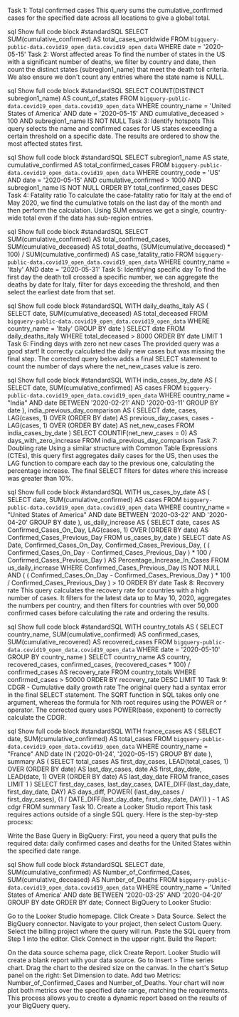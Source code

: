 Task 1: Total confirmed cases
This query sums the cumulative_confirmed cases for the specified date across all locations to give a global total.

sql
 Show full code block 
#standardSQL
SELECT
  SUM(cumulative_confirmed) AS total_cases_worldwide
FROM
  `bigquery-public-data.covid19_open_data.covid19_open_data`
WHERE
  date = '2020-05-15'
Task 2: Worst affected areas
To find the number of states in the US with a significant number of deaths, we filter by country and date, then count the distinct states (subregion1_name) that meet the death toll criteria. We also ensure we don't count any entries where the state name is NULL.

sql
 Show full code block 
#standardSQL
SELECT
  COUNT(DISTINCT subregion1_name) AS count_of_states
FROM
  `bigquery-public-data.covid19_open_data.covid19_open_data`
WHERE
  country_name = 'United States of America'
  AND date = '2020-05-15'
  AND cumulative_deceased > 100
  AND subregion1_name IS NOT NULL
Task 3: Identify hotspots
This query selects the name and confirmed cases for US states exceeding a certain threshold on a specific date. The results are ordered to show the most affected states first.

sql
 Show full code block 
#standardSQL
SELECT
  subregion1_name AS state,
  cumulative_confirmed AS total_confirmed_cases
FROM
  `bigquery-public-data.covid19_open_data.covid19_open_data`
WHERE
  country_code = 'US'
  AND date = '2020-05-15'
  AND cumulative_confirmed > 1000
  AND subregion1_name IS NOT NULL
ORDER BY
  total_confirmed_cases DESC
Task 4: Fatality ratio
To calculate the case-fatality ratio for Italy at the end of May 2020, we find the cumulative totals on the last day of the month and then perform the calculation. Using SUM ensures we get a single, country-wide total even if the data has sub-region entries.

sql
 Show full code block 
#standardSQL
SELECT
  SUM(cumulative_confirmed) AS total_confirmed_cases,
  SUM(cumulative_deceased) AS total_deaths,
  (SUM(cumulative_deceased) * 100) / SUM(cumulative_confirmed) AS case_fatality_ratio
FROM
  `bigquery-public-data.covid19_open_data.covid19_open_data`
WHERE
  country_name = 'Italy'
  AND date = '2020-05-31'
Task 5: Identifying specific day
To find the first day the death toll crossed a specific number, we can aggregate the deaths by date for Italy, filter for days exceeding the threshold, and then select the earliest date from that set.

sql
 Show full code block 
#standardSQL
WITH
  daily_deaths_italy AS (
    SELECT
      date,
      SUM(cumulative_deceased) AS total_deceased
    FROM
      `bigquery-public-data.covid19_open_data.covid19_open_data`
    WHERE
      country_name = 'Italy'
    GROUP BY
      date
  )
SELECT
  date
FROM
  daily_deaths_italy
WHERE
  total_deceased > 8000
ORDER BY
  date
LIMIT 1
Task 6: Finding days with zero net new cases
The provided query was a good start! It correctly calculated the daily new cases but was missing the final step. The corrected query below adds a final SELECT statement to count the number of days where the net_new_cases value is zero.

sql
 Show full code block 
#standardSQL
WITH
  india_cases_by_date AS (
    SELECT
      date,
      SUM(cumulative_confirmed) AS cases
    FROM
      `bigquery-public-data.covid19_open_data.covid19_open_data`
    WHERE
      country_name = "India"
      AND date BETWEEN '2020-02-21' AND '2020-03-11'
    GROUP BY
      date
  ),
  india_previous_day_comparison AS (
    SELECT
      date,
      cases,
      LAG(cases, 1) OVER (ORDER BY date) AS previous_day_cases,
      cases - LAG(cases, 1) OVER (ORDER BY date) AS net_new_cases
    FROM
      india_cases_by_date
  )
SELECT
  COUNTIF(net_new_cases = 0) AS days_with_zero_increase
FROM
  india_previous_day_comparison
Task 7: Doubling rate
Using a similar structure with Common Table Expressions (CTEs), this query first aggregates daily cases for the US, then uses the LAG function to compare each day to the previous one, calculating the percentage increase. The final SELECT filters for dates where this increase was greater than 10%.

sql
 Show full code block 
#standardSQL
WITH
  us_cases_by_date AS (
    SELECT
      date,
      SUM(cumulative_confirmed) AS cases
    FROM
      `bigquery-public-data.covid19_open_data.covid19_open_data`
    WHERE
      country_name = "United States of America"
      AND date BETWEEN '2020-03-22' AND '2020-04-20'
    GROUP BY
      date
  ),
  us_daily_increase AS (
    SELECT
      date,
      cases AS Confirmed_Cases_On_Day,
      LAG(cases, 1) OVER (ORDER BY date) AS Confirmed_Cases_Previous_Day
    FROM
      us_cases_by_date
  )
SELECT
  date AS Date,
  Confirmed_Cases_On_Day,
  Confirmed_Cases_Previous_Day,
  (
    (
      Confirmed_Cases_On_Day - Confirmed_Cases_Previous_Day
    ) * 100 / Confirmed_Cases_Previous_Day
  ) AS Percentage_Increase_In_Cases
FROM
  us_daily_increase
WHERE
  Confirmed_Cases_Previous_Day IS NOT NULL
  AND (
    (
      Confirmed_Cases_On_Day - Confirmed_Cases_Previous_Day
    ) * 100 / Confirmed_Cases_Previous_Day
  ) > 10
ORDER BY
  date
Task 8: Recovery rate
This query calculates the recovery rate for countries with a high number of cases. It filters for the latest data up to May 10, 2020, aggregates the numbers per country, and then filters for countries with over 50,000 confirmed cases before calculating the rate and ordering the results.

sql
 Show full code block 
#standardSQL
WITH
  country_totals AS (
    SELECT
      country_name,
      SUM(cumulative_confirmed) AS confirmed_cases,
      SUM(cumulative_recovered) AS recovered_cases
    FROM
      `bigquery-public-data.covid19_open_data.covid19_open_data`
    WHERE
      date = '2020-05-10'
    GROUP BY
      country_name
  )
SELECT
  country_name AS country,
  recovered_cases,
  confirmed_cases,
  (recovered_cases * 100) / confirmed_cases AS recovery_rate
FROM
  country_totals
WHERE
  confirmed_cases > 50000
ORDER BY
  recovery_rate DESC
LIMIT 10
Task 9: CDGR - Cumulative daily growth rate
The original query had a syntax error in the final SELECT statement. The SQRT function in SQL takes only one argument, whereas the formula for Nth root requires using the POWER or ^ operator. The corrected query uses POWER(base, exponent) to correctly calculate the CDGR.

sql
 Show full code block 
#standardSQL
WITH
  france_cases AS (
    SELECT
      date,
      SUM(cumulative_confirmed) AS total_cases
    FROM
      `bigquery-public-data.covid19_open_data.covid19_open_data`
    WHERE
      country_name = "France"
      AND date IN ('2020-01-24', '2020-05-15')
    GROUP BY
      date
  ),
  summary AS (
    SELECT
      total_cases AS first_day_cases,
      LEAD(total_cases, 1) OVER (ORDER BY date) AS last_day_cases,
      date AS first_day_date,
      LEAD(date, 1) OVER (ORDER BY date) AS last_day_date
    FROM
      france_cases
    LIMIT 1
  )
SELECT
  first_day_cases,
  last_day_cases,
  DATE_DIFF(last_day_date, first_day_date, DAY) AS days_diff,
  POWER(
    (last_day_cases / first_day_cases),
    (1 / DATE_DIFF(last_day_date, first_day_date, DAY))
  ) - 1 AS cdgr
FROM
  summary
Task 10. Create a Looker Studio report
This task requires actions outside of a single SQL query. Here is the step-by-step process:

Write the Base Query in BigQuery: First, you need a query that pulls the required data: daily confirmed cases and deaths for the United States within the specified date range.

sql
 Show full code block 
#standardSQL
SELECT
  date,
  SUM(cumulative_confirmed) AS Number_of_Confirmed_Cases,
  SUM(cumulative_deceased) AS Number_of_Deaths
FROM
  `bigquery-public-data.covid19_open_data.covid19_open_data`
WHERE
  country_name = 'United States of America'
  AND date BETWEEN '2020-03-25' AND '2020-04-20'
GROUP BY
  date
ORDER BY
  date;
Connect BigQuery to Looker Studio:

Go to the Looker Studio homepage.
Click Create > Data Source.
Select the BigQuery connector.
Navigate to your project, then select Custom Query.
Select the billing project where the query will run.
Paste the SQL query from Step 1 into the editor.
Click Connect in the upper right.
Build the Report:

On the data source schema page, click Create Report.
Looker Studio will create a blank report with your data source.
Go to Insert > Time series chart.
Drag the chart to the desired size on the canvas.
In the chart's Setup panel on the right:
Set Dimension to date.
Add two Metrics: Number_of_Confirmed_Cases and Number_of_Deaths.
Your chart will now plot both metrics over the specified date range, matching the requirements.
This process allows you to create a dynamic report based on the results of your BigQuery query.

